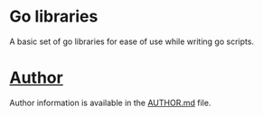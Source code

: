 # Go libraries
A basic set of go libraries for ease of use while writing go scripts.

# [Author](AUTHOR.md)
Author information is available in the [AUTHOR.md](AUTHOR.md) file.
